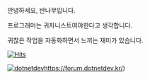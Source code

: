 안녕하세요, 반나무입니다.

프로그래머는 귀차니스트여야한다고 생각합니다.

귀찮은 작업을 자동화하면서 느끼는 재미가 있습니다.

[![Hits](https://hits.seeyoufarm.com/api/count/incr/badge.svg?url=https%3A%2F%2Fgithub.com%2FBantree96&count_bg=%2379C83D&title_bg=%23555555&icon=&icon_color=%23E7E7E7&title=hits&edge_flat=false)](https://hits.seeyoufarm.com)

[![dotnetdev](https://profile.dotnetdev-badge.kr/api/v1/badge/medium?id=Bantree&theme=Light)](https://forum.dotnetdev.kr/)https://forum.dotnetdev.kr/)
